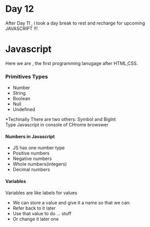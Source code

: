 # Day 12

After Day 11 , i took a day break to rest and recharge for upcoming JAVASCRIPT !!!

# Javascript

Here we are , the first programming lanugage after HTML,CSS. <br>
<h3>Primitives Types</h3>
<ul>
<li>Number</li>
<li>String</li>
<li>Boolean</li>
<li>Null</li>
<li>Undefined</li>
</ul>

*Techinally There are two others: Symbol and BigInt<br>
Type Javascript in console of CHrome browswer <br>

<h4>Numbers in Javascript </h4>
<ul>
    <li>JS has one number type</li>
    <li>Positive numbers</li>
    <li>Negative numbers</li>
    <li>Whole numbers(integers)</li>
    <li>Decimal numbers</li>
</ul>

<h4>Variables</h4>
<p>Variables are like labels for values</p>
<ul>
    <li>We can store a value and give it a name so that we can:</li>
    <li>Refer back to it later</li>
    <li>Use that value to do ... stuff</li>
    <li>Or change it later one</li>
</ul>
    